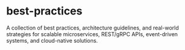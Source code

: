 # best-practices
A collection of best practices, architecture guidelines, and real-world strategies for scalable microservices, REST/gRPC APIs, event-driven systems, and cloud-native solutions.
